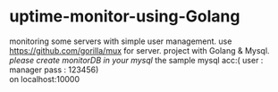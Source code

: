 # uptime-monitor-using-Golang
monitoring some servers with simple user management.
use https://github.com/gorilla/mux for server.
project with Golang & Mysql.
*please create monitorDB in your mysql*
the sample mysql acc:(
                      user : manager
                      pass : 123456)   
   on localhost:10000
